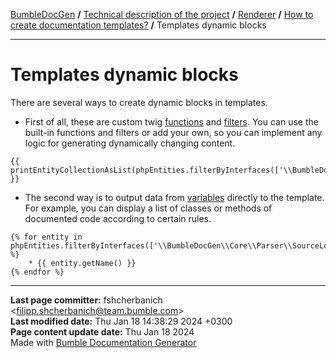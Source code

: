 [BumbleDocGen](/docs/README.md) **/**
[Technical description of the project](/docs/tech/readme.md) **/**
[Renderer](/docs/tech/03_renderer/readme.md) **/**
[How to create documentation templates?](/docs/tech/03_renderer/01_howToCreateTemplates/readme.md) **/**
Templates dynamic blocks

---


# Templates dynamic blocks

There are several ways to create dynamic blocks in templates.

* First of all, these are custom twig <a href='/docs/tech/03_renderer/05_twigCustomFunctions.md'>functions</a> and <a href='/docs/tech/03_renderer/04_twigCustomFilters.md'>filters</a>.
You can use the built-in functions and filters or add your own, so you can implement any logic for generating dynamically changing content.

```twig
{{ printEntityCollectionAsList(phpEntities.filterByInterfaces(['\\BumbleDocGen\\Core\\Parser\\SourceLocator\\SourceLocatorInterface']).getOnlyInstantiable()) }}
```

* The second way is to output data from <a href='/docs/tech/03_renderer/01_howToCreateTemplates/templatesVariables.md'>variables</a> directly to the template. For example, you can display a list of classes or methods of documented code according to certain rules.

```twig
{% for entity in phpEntities.filterByInterfaces(['\\BumbleDocGen\\Core\\Parser\\SourceLocator\\SourceLocatorInterface']).getOnlyInstantiable() %}
    * {{ entity.getName() }}
{% endfor %}
```



---

**Last page committer:** fshcherbanich &lt;filipp.shcherbanich@team.bumble.com&gt;<br>**Last modified date:**   Thu Jan 18 14:38:29 2024 +0300<br>**Page content update date:** Thu Jan 18 2024<br>Made with [Bumble Documentation Generator](https://github.com/bumble-tech/bumble-doc-gen/blob/master/docs/README.md)